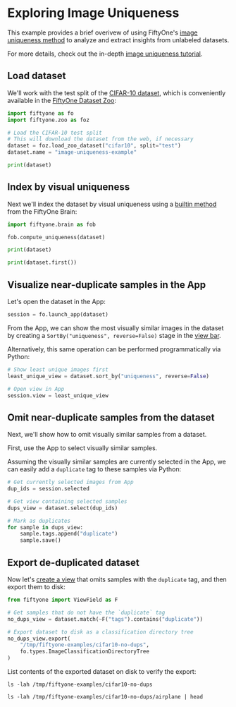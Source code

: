 # Exploring Image Uniqueness

This example provides a brief overivew of using FiftyOne's
[image uniqueness method](https://voxel51.com/docs/fiftyone/user_guide/brain.html#image-uniqueness)
to analyze and extract insights from unlabeled datasets.

For more details, check out the in-depth
[image uniqueness tutorial](https://voxel51.com/docs/fiftyone/tutorials/uniqueness.html).

## Load dataset

We'll work with the test split of the
[CIFAR-10 dataset](https://www.cs.toronto.edu/~kriz/cifar.html), which is
conveniently available in the
[FiftyOne Dataset Zoo](https://voxel51.com/docs/fiftyone/user_guide/dataset_creation/zoo.html):

```py
import fiftyone as fo
import fiftyone.zoo as foz

# Load the CIFAR-10 test split
# This will download the dataset from the web, if necessary
dataset = foz.load_zoo_dataset("cifar10", split="test")
dataset.name = "image-uniqueness-example"

print(dataset)
```

## Index by visual uniqueness

Next we'll index the dataset by visual uniqueness using a
[builtin method](https://voxel51.com/docs/fiftyone/user_guide/brain.html#image-uniqueness)
from the FiftyOne Brain:

```py
import fiftyone.brain as fob

fob.compute_uniqueness(dataset)

print(dataset)

print(dataset.first())
```

## Visualize near-duplicate samples in the App

Let's open the dataset in the App:

```py
session = fo.launch_app(dataset)
```

From the App, we can show the most visually similar images in the dataset by
creating a `SortBy("uniqueness", reverse=False)` stage in the
[view bar](https://voxel51.com/docs/fiftyone/user_guide/app.html#using-the-view-bar).

Alternatively, this same operation can be performed programmatically via
Python:

```py
# Show least unique images first
least_unique_view = dataset.sort_by("uniqueness", reverse=False)

# Open view in App
session.view = least_unique_view
```

## Omit near-duplicate samples from the dataset

Next, we'll show how to omit visually similar samples from a dataset.

First, use the App to select visually similar samples.

Assuming the visually similar samples are currently selected in the App, we can
easily add a `duplicate` tag to these samples via Python:

```py
# Get currently selected images from App
dup_ids = session.selected

# Get view containing selected samples
dups_view = dataset.select(dup_ids)

# Mark as duplicates
for sample in dups_view:
    sample.tags.append("duplicate")
    sample.save()
```

## Export de-duplicated dataset

Now let's
[create a view](https://voxel51.com/docs/fiftyone/user_guide/using_views.html#filtering)
that omits samples with the `duplicate` tag, and then export them to disk:

```py
from fiftyone import ViewField as F

# Get samples that do not have the `duplicate` tag
no_dups_view = dataset.match(~F("tags").contains("duplicate"))

# Export dataset to disk as a classification directory tree
no_dups_view.export(
    "/tmp/fiftyone-examples/cifar10-no-dups",
    fo.types.ImageClassificationDirectoryTree
)
```

List contents of the exported dataset on disk to verify the export:

```shell
ls -lah /tmp/fiftyone-examples/cifar10-no-dups

ls -lah /tmp/fiftyone-examples/cifar10-no-dups/airplane | head
```
